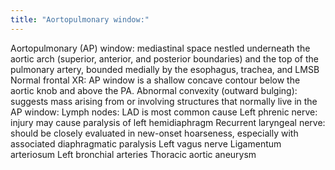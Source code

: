 ```yaml
---
title: "Aortopulmonary window:"
---
```

Aortopulmonary (AP) window: mediastinal space nestled underneath the aortic arch (superior, anterior, and posterior boundaries) and the top of the pulmonary artery, bounded medially by the esophagus, trachea, and LMSB
Normal frontal XR: AP window is a shallow concave contour below the aortic knob and above the PA.
Abnormal convexity (outward bulging): suggests mass arising from or involving structures that normally live in the AP window:
Lymph nodes: LAD is most common cause
Left phrenic nerve: injury may cause paralysis of left hemidiaphragm
Recurrent laryngeal nerve: should be closely evaluated in new-onset hoarseness, especially with associated diaphragmatic paralysis
Left vagus nerve
Ligamentum arteriosum
Left bronchial arteries
Thoracic aortic aneurysm

